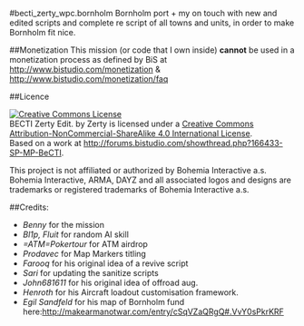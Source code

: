 #becti_zerty_wpc.bornholm
Bornholm port + my on touch with new and edited scripts and complete re script of all towns and units, in order to make Bornholm fit nice.

##Monetization
This mission (or code that I own inside) __cannot__ be used in a monetization process as defined by BiS at http://www.bistudio.com/monetization & http://www.bistudio.com/monetization/faq

##Licence

<a rel="license" href="http://creativecommons.org/licenses/by-nc-sa/4.0/"><img alt="Creative Commons License" style="border-width:0" src="https://i.creativecommons.org/l/by-nc-sa/4.0/88x31.png" /></a><br /><span xmlns:dct="http://purl.org/dc/terms/" property="dct:title">BECTI Zerty Edit.</span> by <span xmlns:cc="http://creativecommons.org/ns#" property="cc:attributionName">Zerty</span> is licensed under a <a rel="license" href="http://creativecommons.org/licenses/by-nc-sa/4.0/">Creative Commons Attribution-NonCommercial-ShareAlike 4.0 International License</a>.<br />Based on a work at <a xmlns:dct="http://purl.org/dc/terms/" href="http://forums.bistudio.com/showthread.php?166433-SP-MP-BeCTI" rel="dct:source">http://forums.bistudio.com/showthread.php?166433-SP-MP-BeCTI</a>.

This project is not affiliated or authorized by Bohemia Interactive a.s. Bohemia Interactive, ARMA, DAYZ and all associated logos and designs are trademarks or registered trademarks of Bohemia Interactive a.s. 

##Credits:
- *Benny* for the mission
- *Bl1p, Fluit* for random AI skill
- *=ATM=Pokertour* for ATM airdrop
- *Prodavec* for Map Markers titling
- *Farooq* for his original idea of a revive script
- *Sari* for updating the sanitize scripts
- *John681611* for his original idea of offroad aug.
- *Henroth* for his Aircraft loadout customisation framework.
- *Egil Sandfeld* for his map of Bornholm fund here:http://makearmanotwar.com/entry/cSqVZaQRgQ#.VvY0sPkrKRF
